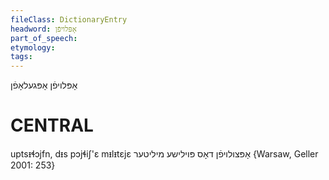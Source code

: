 ```yaml
---
fileClass: DictionaryEntry
headword: אָפּלויפֿן
part_of_speech: 
etymology: 
tags: 
---
```

אָפּלויפֿן
אָפּגעלאָפֿן

CENTRAL
========

uptsᵻɬɔjfn, dᵻs pɔjɬiʃ'ɛ mᵻlᵻtɛjɛ אָפּצולויפֿן דאָס פּוילישע מיליטער {Warsaw, Geller 2001: 253}